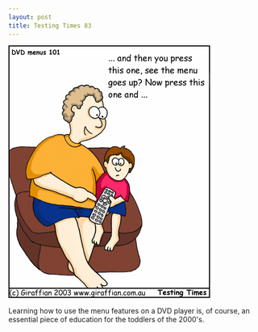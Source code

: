 ```yaml
---
layout: post
title: Testing Times 83
---
```

<img src="/images/tt0083.png">

Learning how to use the menu features on a DVD player is, of course, an essential piece of education for the toddlers of the 2000's. 